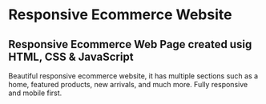 # Responsive Ecommerce Website
## Responsive Ecommerce Web Page created usig HTML, CSS & JavaScript
Beautiful responsive ecommerce website, it has multiple sections such as a home, featured products, new arrivals, and much more. Fully responsive and mobile first.
 
